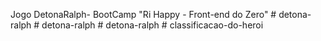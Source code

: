 
Jogo Detona Ralph - BootCamp "Ri Happy - Front-end do Zero"
 
 
#   d e t o n a - r a l p h  
 #   d e t o n a - r a l p h  
 #   d e t o n a - r a l p h  
 #   c l a s s i f i c a c a o - d o - h e r o i  
 